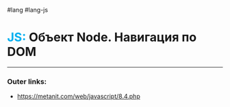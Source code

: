 #lang #lang-js
# <font color="#00b0f0">JS:</font> Объект Node. Навигация по DOM
---
### Outer links:
- https://metanit.com/web/javascript/8.4.php